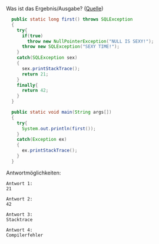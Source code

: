 Was ist das Ergebnis/Ausgabe? ([Quelle](http://www.java-forum.org/plauderecke/22639-java-quiz-46.html#post448682))

```java
  public static long first() throws SQLException
  {
    try{
      if(true)
        throw new NullPointerException("NULL IS SEXY!");
      throw new SQLException("SEXY TIME!");
    }
    catch(SQLException sex)
    {
      sex.printStackTrace();
      return 21;
    }
    finally{
      return 42;
    }
  }

  public static void main(String args[])
  {
    try{
      System.out.println(first());
    }
    catch(Exception ex)
    {
      ex.printStackTrace();
    }
  }
```

Antwortmöglichkeiten:

```
Antwort 1:
21

Antwort 2:
42

Antwort 3:
Stacktrace

Antwort 4:
Compilerfehler
```